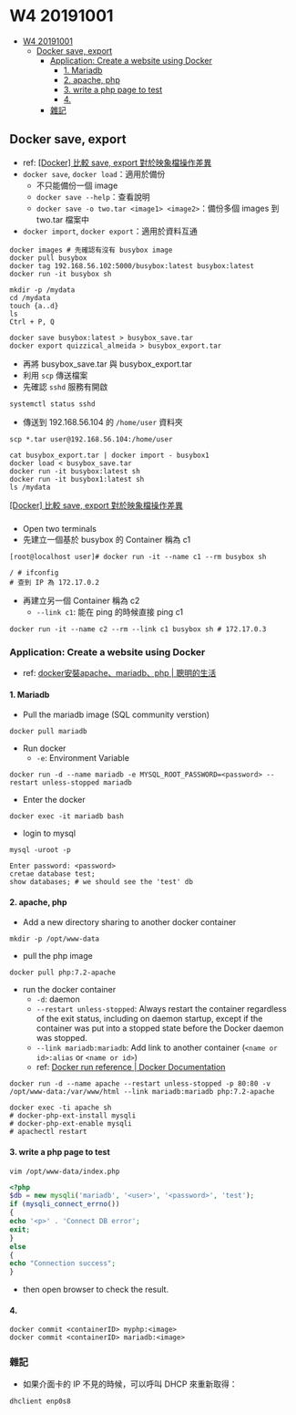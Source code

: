 # W4 20191001

- [W4 20191001](#w4-20191001)
  - [Docker save, export](#docker-save-export)
    - [Application: Create a website using Docker](#application-create-a-website-using-docker)
      - [1. Mariadb](#1-mariadb)
      - [2. apache, php](#2-apache-php)
      - [3. write a php page to test](#3-write-a-php-page-to-test)
      - [4.](#4)
    - [雜記](#%e9%9b%9c%e8%a8%98)

## Docker save, export

- ref: [[Docker] 比較 save, export 對於映象檔操作差異](https://blog.hinablue.me/docker-bi-jiao-save-export-dui-yu-ying-xiang-dang-cao-zuo-chai-yi/)
- `docker save`, `docker load`：適用於備份
  - 不只能備份一個 image
  - `docker save --help`：查看說明
  - `docker save -o two.tar <image1> <image2>`：備份多個 images 到 two.tar 檔案中
- `docker import`, `docker export`：適用於資料互通

```
docker images # 先確認有沒有 busybox image
docker pull busybox
docker tag 192.168.56.102:5000/busybox:latest busybox:latest
docker run -it busybox sh

mkdir -p /mydata
cd /mydata
touch {a..d}
ls
Ctrl + P, Q
```

```
docker save busybox:latest > busybox_save.tar
docker export quizzical_almeida > busybox_export.tar
```

- 再將 busybox_save.tar 與 busybox_export.tar
- 利用 `scp` 傳送檔案
- 先確認 `sshd` 服務有開啟

```
systemctl status sshd
```

- 傳送到 192.168.56.104 的 `/home/user` 資料夾

```
scp *.tar user@192.168.56.104:/home/user
```

```
cat busybox_export.tar | docker import - busybox1
docker load < busybox_save.tar
docker run -it busybox:latest sh
docker run -it busybox1:latest sh
ls /mydata
```

[[Docker] 比較 save, export 對於映象檔操作差異](https://blog.hinablue.me/docker-bi-jiao-save-export-dui-yu-ying-xiang-dang-cao-zuo-chai-yi/)

###

- Open two terminals
- 先建立一個基於 busybox 的 Container 稱為 c1

```
[root@localhost user]# docker run -it --name c1 --rm busybox sh
 
/ # ifconfig
# 查到 IP 為 172.17.0.2
```

- 再建立另一個 Container 稱為 c2
  - `--link c1`: 能在 ping 的時候直接 ping c1

```
docker run -it --name c2 --rm --link c1 busybox sh # 172.17.0.3
```

### Application: Create a website using Docker

- ref: [docker安裝apache、mariadb、php | 聰明的生活](https://blog.yslifes.com/archives/2523)

#### 1. Mariadb

- Pull the mariadb image (SQL community verstion)
```
docker pull mariadb
```

- Run docker
  - `-e`: Environment Variable

```
docker run -d --name mariadb -e MYSQL_ROOT_PASSWORD=<password> --restart unless-stopped mariadb
```

- Enter the docker

```
docker exec -it mariadb bash
```

- login to mysql

```
mysql -uroot -p
```


```
Enter password: <password>
cretae database test;
show databases; # we should see the 'test' db
```

#### 2. apache, php

- Add a new directory sharing to another docker container

```
mkdir -p /opt/www-data
```

- pull the php image

```
docker pull php:7.2-apache
```

- run the docker container
  - `-d`: daemon
  - `--restart unless-stopped`: Always restart the container regardless of the exit status, including on daemon startup, except if the container was put into a stopped state before the Docker daemon was stopped.
  - `--link mariadb:mariadb`: Add link to another container (`<name or id>:alias` or `<name or id>`)
  - ref: [Docker run reference | Docker Documentation](https://docs.docker.com/engine/reference/run/)

```
docker run -d --name apache --restart unless-stopped -p 80:80 -v /opt/www-data:/var/www/html --link mariadb:mariadb php:7.2-apache
```

```
docker exec -ti apache sh
# docker-php-ext-install mysqli
# docker-php-ext-enable mysqli
# apachectl restart
```

#### 3. write a php page to test

```
vim /opt/www-data/index.php
```

```php
<?php
$db = new mysqli('mariadb', '<user>', '<password>', 'test');
if (mysqli_connect_errno())
{
echo '<p>' . 'Connect DB error';
exit;
}
else
{
echo "Connection success";
}
```

- then open browser to check the result.

#### 4.

```
docker commit <containerID> myphp:<image>
docker commit <containerID> mariadb:<image>
```

### 雜記

- 如果介面卡的 IP 不見的時候，可以呼叫 DHCP 來重新取得：

```
dhclient enp0s8
```